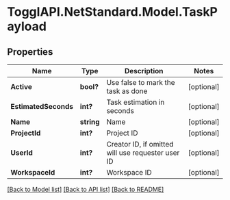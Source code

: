 # TogglAPI.NetStandard.Model.TaskPayload
## Properties

Name | Type | Description | Notes
------------ | ------------- | ------------- | -------------
**Active** | **bool?** | Use false to mark the task as done | [optional] 
**EstimatedSeconds** | **int?** | Task estimation in seconds | [optional] 
**Name** | **string** | Name | [optional] 
**ProjectId** | **int?** | Project ID | [optional] 
**UserId** | **int?** | Creator ID, if omitted will use requester user ID | [optional] 
**WorkspaceId** | **int?** | Workspace ID | [optional] 

[[Back to Model list]](../README.md#documentation-for-models) [[Back to API list]](../README.md#documentation-for-api-endpoints) [[Back to README]](../README.md)

